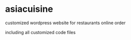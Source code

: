 # asiacuisine
customized wordpress website for restaurants online order

including all customized code files
